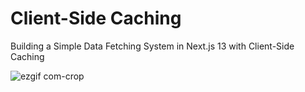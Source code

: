 # Client-Side Caching

Building a Simple Data Fetching System in Next.js 13 with Client-Side Caching

![ezgif com-crop](https://github.com/awadhesh31st/next-api-memoization/assets/91739540/08474c89-f889-4634-82e3-1ec0a588a69f)
